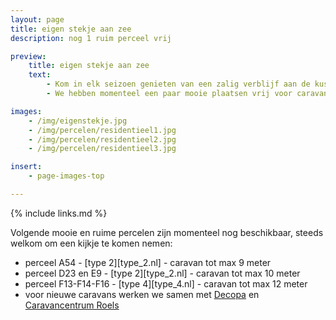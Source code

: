 ```yaml
---
layout: page
title: eigen stekje aan zee
description: nog 1 ruim perceel vrij

preview:
    title: eigen stekje aan zee
    text:
        - Kom in elk seizoen genieten van een zalig verblijf aan de kust in een luxueuze caravan. 
        - We hebben momenteel een paar mooie plaatsen vrij voor caravans tot 10 meter.  Tegen de zomer van 2024 leggen we nog 4 extra ruime percelen rond de wadi aan.  

images:
    - /img/eigenstekje.jpg
    - /img/percelen/residentieel1.jpg
    - /img/percelen/residentieel2.jpg
    - /img/percelen/residentieel3.jpg

insert:
    - page-images-top

---
```


{% include links.md %}

Volgende mooie en ruime percelen zijn momenteel nog beschikbaar, steeds welkom om een kijkje te komen nemen:

- perceel A54 - [type 2][type_2.nl] - caravan tot max 9 meter 
- perceel D23 en E9 - [type 2][type_2.nl] - caravan tot max 10 meter
- perceel F13-F14-F16 - [type 4][type_4.nl] - caravan tot max 12 meter
- voor nieuwe caravans werken we samen met [Decopa](https://www.decopa.be/) en [Caravancentrum Roels](https://www.caravancentrumroels.be/)